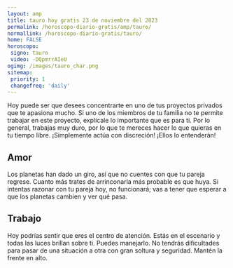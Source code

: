 ```yaml
---
layout: amp
title: tauro hoy gratis 23 de noviembre del 2023 
permalink: /horoscopo-diario-gratis/amp/tauro/
normallink: /horoscopo-diario-gratis/tauro/
home: FALSE
horoscopo:
 signo: tauro
 video: -DQpmrrAIeU
ogimg: /images/tauro_char.png
sitemap:
 priority: 1
 changefreq: 'daily'
---
```



Hoy puede ser que desees concentrarte en uno de tus proyectos privados que te apasiona mucho. Si uno de los miembros de tu familia no te permite trabajar en este proyecto, explícale lo importante que es para ti. Por lo general, trabajas muy duro, por lo que te mereces hacer lo que quieras en tu tiempo libre. ¡Simplemente actúa con discreción! ¡Ellos lo entenderán!

## Amor

Los planetas han dado un giro, así que no cuentes con que tu pareja regrese. Cuanto más trates de arrinconarla más probable es que huya. Si intentas razonar con tu pareja hoy, no funcionará; vas a tener que esperar a que los planetas cambien y ver qué pasa.

## Trabajo

Hoy podrías sentir que eres el centro de atención. Estás en el escenario y todas las luces brillan sobre ti. Puedes manejarlo. No tendrás dificultades para pasar de una situación a otra con gran soltura y seguridad. Mantén la frente en alto.